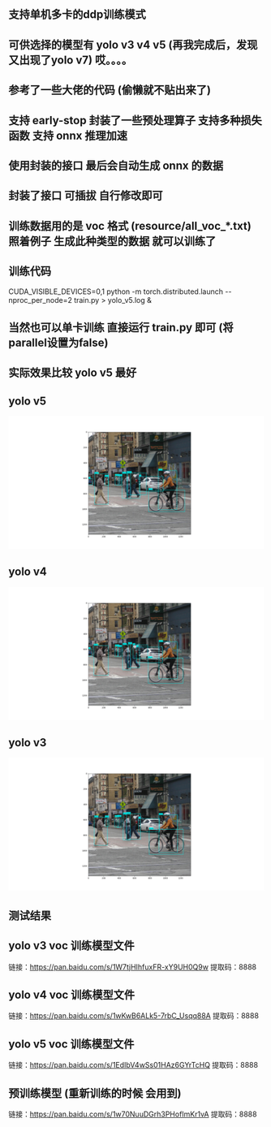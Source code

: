 ## 支持单机多卡的ddp训练模式

## 可供选择的模型有 yolo v3 v4 v5 (再我完成后，发现又出现了yolo v7) 哎。。。。

## 参考了一些大佬的代码 (偷懒就不贴出来了)

## 支持 early-stop 封装了一些预处理算子 支持多种损失函数 支持 onnx 推理加速

## 使用封装的接口 最后会自动生成 onnx 的数据

## 封装了接口 可插拔 自行修改即可

## 训练数据用的是 voc 格式 (resource/all_voc_*.txt) 照着例子 生成此种类型的数据 就可以训练了

## 训练代码

CUDA_VISIBLE_DEVICES=0,1 python -m torch.distributed.launch --nproc_per_node=2 train.py > yolo_v5.log &

## 当然也可以单卡训练 直接运行 train.py 即可 (将parallel设置为false)

## 实际效果比较 yolo v5 最好

## yolo v5

![image](image/yolov5.png)

## yolo v4

![image](image/yolov4.png)

## yolo v3

![image](image/yolov3.png)

## 测试结果

## yolo v3 voc 训练模型文件

链接：https://pan.baidu.com/s/1W7tjHIhfuxFR-xY9UH0Q9w
提取码：8888

## yolo v4 voc 训练模型文件

链接：https://pan.baidu.com/s/1wKwB6ALk5-7rbC_Usqq88A
提取码：8888

## yolo v5 voc 训练模型文件

链接：https://pan.baidu.com/s/1EdIbV4wSs01HAz6GYrTcHQ
提取码：8888

## 预训练模型 (重新训练的时候 会用到)

链接：https://pan.baidu.com/s/1w70NuuDGrh3PHofImKr1vA
提取码：8888

